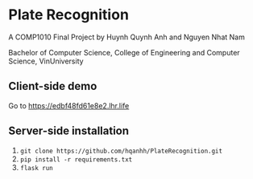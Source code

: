 # Plate Recognition

A COMP1010 Final Project by Huynh Quynh Anh and Nguyen Nhat Nam

Bachelor of Computer Science, College of Engineering and Computer Science, VinUniversity

## Client-side demo

Go to https://edbf48fd61e8e2.lhr.life

## Server-side installation 

1. `git clone https://github.com/hqanhh/PlateRecognition.git`
2. `pip install -r requirements.txt`
3. `flask run`
